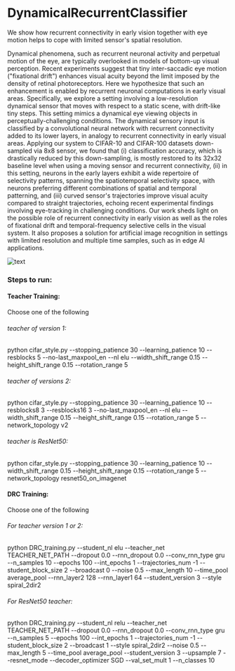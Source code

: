 # DynamicalRecurrentClassifier
We show how recurrent connectivity in early vision together with eye motion helps to cope with limited sensor's spatial resolution.

Dynamical phenomena, such as recurrent neuronal activity  and perpetual motion of the eye, are typically overlooked in models of bottom-up visual perception. Recent experiments suggest that tiny inter-saccadic eye motion ("fixational drift") enhances visual  acuity beyond the limit imposed by the density of retinal photoreceptors. Here we hypothesize that such an enhancement is enabled by recurrent neuronal computations in early visual areas. Specifically, we explore a setting involving a low-resolution dynamical sensor that moves with respect to a static scene, with drift-like tiny steps. This setting mimics a dynamical eye viewing objects in perceptually-challenging conditions. The dynamical sensory input is classified by a convolutional neural network with recurrent connectivity added to its lower layers, in analogy to recurrent connectivity in early visual areas.  Applying our system to CIFAR-10 and CIFAR-100 datasets down-sampled via 8x8 sensor, we found that (i) classification accuracy, which is drastically reduced by this down-sampling, is mostly restored to its 32x32 baseline level when using a moving sensor and recurrent connectivity, (ii) in this setting, neurons in the early layers exhibit a wide repertoire of selectivity patterns, spanning the spatiotemporal selectivity space, with neurons preferring different combinations of spatial and temporal patterning, and (iii) curved sensor's trajectories improve  visual acuity compared to straight trajectories, echoing recent experimental findings involving eye-tracking in challenging conditions. Our work sheds light on the possible role of recurrent connectivity in early vision as well as the roles of fixational drift and temporal-frequency selective cells in the visual system. It also proposes a solution for artificial image recognition in settings with limited resolution and multiple time samples, such as in edge AI applications.


![text](https://github.com/orram/DynamicalRecurrentClassifier/iclr2022_fig1_small_ver.png)

### Steps to run:
#### Teacher Training:
Choose one of the following 

###### teacher of version 1:
python cifar_style.py --stopping_patience 30 --learning_patience 10 --resblocks 5 --no-last_maxpool_en --nl elu --width_shift_range 0.15 --height_shift_range 0.15 --rotation_range 5

###### teacher of versions 2:
python cifar_style.py --stopping_patience 30 --learning_patience 10 --resblocks8 3 --resblocks16 3 --no-last_maxpool_en --nl elu --width_shift_range 0.15 --height_shift_range 0.15 --rotation_range 5 --network_topology v2

###### teacher is ResNet50:
python cifar_style.py --stopping_patience 30 --learning_patience 10 --width_shift_range 0.15 --height_shift_range 0.15 --rotation_range 5 --network_topology resnet50_on_imagenet

#### DRC Training:
Choose one of the following 

###### For teacher version 1 or 2:
python DRC_training.py --student_nl elu --teacher_net TEACHER_NET_PATH --dropout 0.0 --rnn_dropout 0.0 --conv_rnn_type gru --n_samples 10 --epochs 100 --int_epochs 1 --trajectories_num -1 --student_block_size 2 --broadcast 0 --noise 0.5 --max_length 10 --time_pool average_pool --rnn_layer2 128 --rnn_layer1 64 --student_version 3 --style spiral_2dir2

###### For ResNet50 teacher:
python  DRC_training.py --student_nl relu --teacher_net TEACHER_NET_PATH --dropout 0.0 --rnn_dropout 0.0 --conv_rnn_type gru --n_samples 5 --epochs 100 --int_epochs 1 --trajectories_num -1 --student_block_size 2 --broadcast 1 --style spiral_2dir2  --noise 0.5 --max_length 5 --time_pool average_pool --student_version 3 --upsample 7 --resnet_mode  --decoder_optimizer SGD --val_set_mult 1 --n_classes 10
